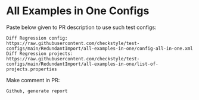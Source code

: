 # All Examples in One Configs
Paste below given to PR description to use such test configs:
```
Diff Regression config: https://raw.githubusercontent.com/checkstyle/test-configs/main/RedundantImport/all-examples-in-one/config-all-in-one.xml
Diff Regression projects: https://raw.githubusercontent.com/checkstyle/test-configs/main/RedundantImport/all-examples-in-one/list-of-projects.properties
```
Make comment in PR:
```
Github, generate report
```

